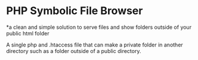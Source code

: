 # PHP Symbolic File Browser
*a clean and simple solution to serve files and show folders outside of your public html folder

A single php and .htaccess file that can make a private folder in another directory such as a folder outside of a public directory.
